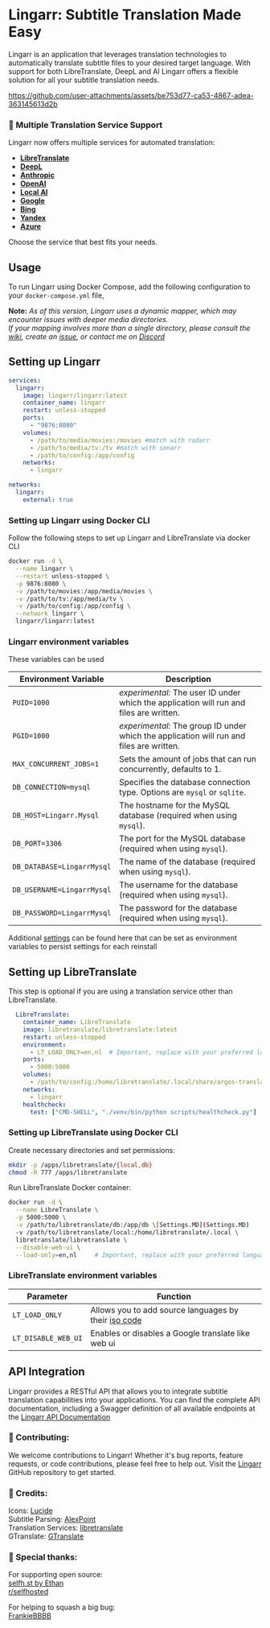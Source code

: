 ﻿# Lingarr: Subtitle Translation Made Easy

Lingarr is an application that leverages translation technologies to automatically translate subtitle files to your desired target language. 
With support for both LibreTranslate, DeepL and AI Lingarr offers a flexible solution for all your subtitle translation needs.

https://github.com/user-attachments/assets/be753d77-ca53-4867-adea-363145613d2b

### 🌟 Multiple Translation Service Support
Lingarr now offers multiple services for automated translation:

- **[LibreTranslate](https://libretranslate.com)** 
- **[DeepL](https://www.deepl.com/)**
- **[Anthropic](https://www.anthropic.com/)**
- **[OpenAI](https://openai.com/)**
- **[Local AI](https://localai.io/)** 
- **[Google](https://translate.google.com/)** 
- **[Bing](https://www.bing.com/translator)**
- **[Yandex](https://translate.yandex.com/)**
- **[Azure](https://www.microsoft.com/en-us/translator/business/translator-api/)**

Choose the service that best fits your needs.

## Usage
To run Lingarr using Docker Compose, add the following configuration to your `docker-compose.yml` file,

**Note:** _As of this version, Lingarr uses a dynamic mapper, which may encounter issues with deeper media directories.   
If your mapping involves more than a single directory, please consult the [wiki](https://github.com/lingarr-translate/lingarr/wiki), create an [issue](https://github.com/lingarr-translate/lingarr/issues), or contact me on [Discord](https://discord.gg/MR8epCKt)_

## Setting up Lingarr
```yaml
services:
  lingarr:
    image: lingarr/lingarr:latest
    container_name: lingarr
    restart: unless-stopped
    ports:
      - "9876:8080"
    volumes:
      - /path/to/media/movies:/movies #match with radarr
      - /path/to/media/tv:/tv #match with sonarr
      - /path/to/config:/app/config
    networks:
      - lingarr

networks:
  lingarr:
    external: true
```

### Setting up Lingarr using Docker CLI
Follow the following steps to set up Lingarr and LibreTranslate via docker CLI

```bash
docker run -d \
  --name lingarr \
  --restart unless-stopped \
  -p 9876:8080 \
  -v /path/to/movies:/app/media/movies \
  -v /path/to/tv:/app/media/tv \
  -v /path/to/config:/app/config \
  --network lingarr \
  lingarr/lingarr:latest
```

### Lingarr environment variables
These variables can be used

| **Environment Variable**   | **Description**                                                                          |
|----------------------------|------------------------------------------------------------------------------------------|
| `PUID=1000`                | *experimental:* The user ID under which the application will run and files are written.  |
| `PGID=1000`                | *experimental:* The group ID under which the application will run and files are written. |
| `MAX_CONCURRENT_JOBS=1`    | Sets the amount of jobs that can run concurrently, defaults to 1.                        |
| `DB_CONNECTION=mysql`      | Specifies the database connection type. Options are `mysql` or `sqlite`.                 |
| `DB_HOST=Lingarr.Mysql`    | The hostname for the MySQL database (required when using `mysql`).                       |
| `DB_PORT=3306`             | The port for the MySQL database (required when using `mysql`).                           |
| `DB_DATABASE=LingarrMysql` | The name of the database (required when using `mysql`).                                  |
| `DB_USERNAME=LingarrMysql` | The username for the database (required when using `mysql`).                             |
| `DB_PASSWORD=LingarrMysql` | The password for the database (required when using `mysql`).                             |

Additional [settings](Settings.MD) can be found here that can be set as environment variables to persist settings for each reinstall

## Setting up LibreTranslate
This step is optional if you are using a translation service other than LibreTranslate.

```yaml
  LibreTranslate:
    container_name: LibreTranslate
    image: libretranslate/libretranslate:latest
    restart: unless-stopped
    environment:
      - LT_LOAD_ONLY=en,nl  # Important, replace with your preferred languages
    ports:
      - 5000:5000
    volumes:
      - /path/to/config:/home/libretranslate/.local/share/argos-translate
    networks:
      - lingarr
    healthcheck:
      test: ["CMD-SHELL", "./venv/bin/python scripts/healthcheck.py"]
```

### Setting up LibreTranslate using Docker CLI

Create necessary directories and set permissions:
```bash
mkdir -p /apps/libretranslate/{local,db}
chmod -R 777 /apps/libretranslate
```
Run LibreTranslate Docker container:
```bash
docker run -d \
  --name LibreTranslate \
  -p 5000:5000 \
  -v /path/to/libretranslate/db:/app/db \[Settings.MD](Settings.MD)
  -v /path/to/libretranslate/local:/home/libretranslate/.local \
  libretranslate/libretranslate \
  --disable-web-ui \
  --load-only=en,nl     # Important, replace with your preferred languages
```

### LibreTranslate environment variables
| Parameter                      | Function                                                                        |
|--------------------------------|---------------------------------------------------------------------------------|
| `LT_LOAD_ONLY`                  | Allows you to add source languages by their [iso code](https://libretranslate.com/languages)                    |
| `LT_DISABLE_WEB_UI`              | Enables or disables a Google translate like web ui                            |

## API Integration
Lingarr provides a RESTful API that allows you to integrate subtitle translation capabilities into your applications. You can find the complete API documentation, including a Swagger definition of all available endpoints at the 
[Lingarr API Documentation](https://lingarr.com/docs/api/)

### 🤝 Contributing:
We welcome contributions to Lingarr! Whether it's bug reports, 
feature requests, or code contributions, please feel free to help out. Visit the [Lingarr](https://github.com/lingarr-translate/lingarr) GitHub repository to get started.

### 🙏 Credits:
Icons: [Lucide](https://lucide.dev/icons)  
Subtitle Parsing: [AlexPoint](https://github.com/AlexPoint/SubtitlesParser)    
Translation Services: [libretranslate](https://libretranslate.com)  
GTranslate: [GTranslate](https://github.com/d4n3436/GTranslate)

### 🙏 Special thanks:
For supporting open source:  
[selfh.st by Ethan](https://selfh.st/?ref=lingarr)  
[r/selfhosted](https://www.reddit.com/r/selfhosted/)

For helping to squash a big bug:  
[FrankieBBBB](https://github.com/FrankieBBBB)  
